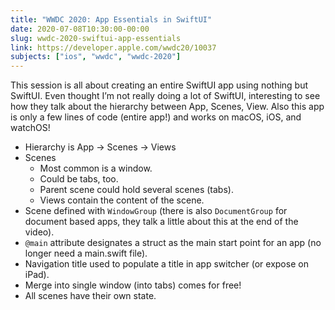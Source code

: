 ```yaml
---
title: "WWDC 2020: App Essentials in SwiftUI"
date: 2020-07-08T10:30:00-00:00
slug: wwdc-2020-swiftui-app-essentials
link: https://developer.apple.com/wwdc20/10037
subjects: ["ios", "wwdc", "wwdc-2020"]
---
```


This session is all about creating an entire SwiftUI app using nothing but SwiftUI. Even thought I’m not really doing a lot of SwiftUI, interesting to see how they talk about the hierarchy between App, Scenes, View. Also this app is only a few lines of code (entire app!) and works on macOS, iOS, and watchOS!

* Hierarchy is App -> Scenes -> Views
* Scenes
    * Most common is a window.
    * Could be tabs, too.
    * Parent scene could hold several scenes (tabs).
    * Views contain the content of the scene.
* Scene defined with `WindowGroup` (there is also `DocumentGroup` for document based apps, they talk a little about this at the end of the video).
* `@main` attribute designates a struct as the main start point for an app (no longer need a main.swift file).
* Navigation title used to populate a title in app switcher (or expose on iPad).
* Merge into single window (into tabs) comes for free!
* All scenes have their own state.